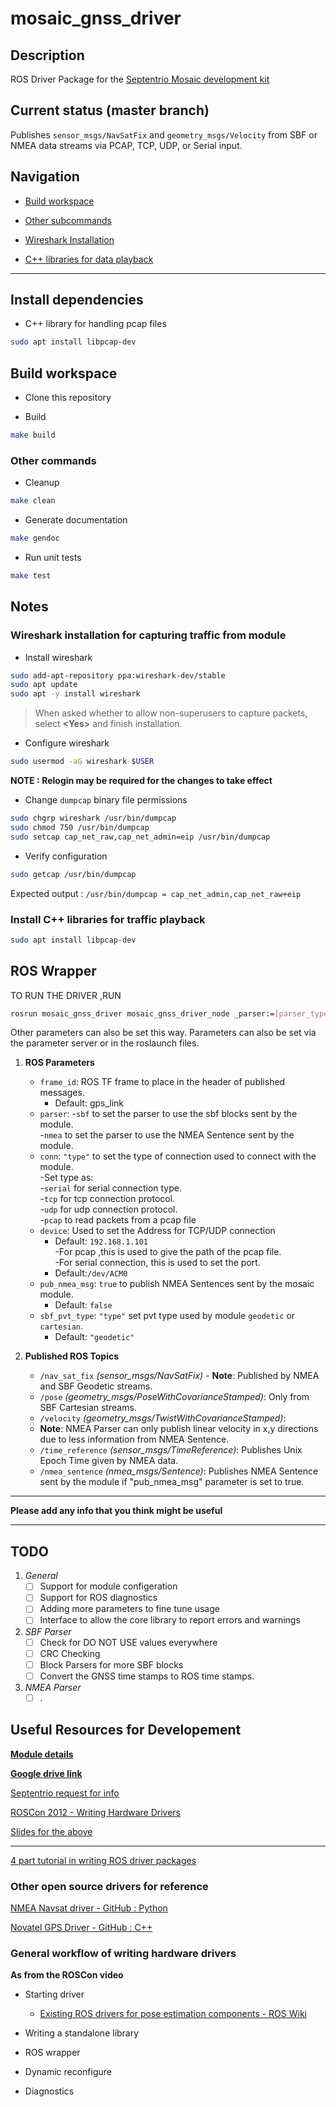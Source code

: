 # mosaic_gnss_driver

## Description

ROS Driver Package for the [Septentrio Mosaic development kit](https://shop.septentrio.com/en/shop/mosaictm-development-kit)

## Current status (master branch)

Publishes `sensor_msgs/NavSatFix` and `geometry_msgs/Velocity` from SBF or NMEA data streams via PCAP, TCP, UDP, or Serial input.

## Navigation

- [Build workspace](#build-workspace)

- [Other subcommands](#other-commands)
  <br>

- [Wireshark Installation](#wireshark-installation-for-capturing-traffic-from-module)

- [C++ libraries for data playback](#install-c-libraries-for-traffic-playback)

---

## Install dependencies

- C++ library for handling pcap files

```bash
sudo apt install libpcap-dev
```

## Build workspace

- Clone this repository

- Build

```bash
make build
```

### Other commands

- Cleanup

```bash
make clean
```

- Generate documentation

```bash
make gendoc
```

- Run unit tests

```bash
make test
```

## Notes

### Wireshark installation for capturing traffic from module

- Install wireshark

```bash
sudo add-apt-repository ppa:wireshark-dev/stable
sudo apt update
sudo apt -y install wireshark
```

> When asked whether to allow non-superusers to capture packets, select **<Yes\>** and finish installation.

- Configure wireshark

```bash
sudo usermod -aG wireshark $USER
```

**NOTE : Relogin may be required for the changes to take effect**

- Change `dumpcap` binary file permissions

```bash
sudo chgrp wireshark /usr/bin/dumpcap
sudo chmod 750 /usr/bin/dumpcap
sudo setcap cap_net_raw,cap_net_admin=eip /usr/bin/dumpcap
```

- Verify configuration

```bash
sudo getcap /usr/bin/dumpcap
```

Expected output : `/usr/bin/dumpcap = cap_net_admin,cap_net_raw+eip`
<br>

### Install C++ libraries for traffic playback

```bash
sudo apt install libpcap-dev
```
## ROS Wrapper

TO RUN THE DRIVER ,RUN
```bash
rosrun mosaic_gnss_driver mosaic_gnss_driver_node _parser:=[parser_type] _conn:=[comm_type] _device:=[addr]
```
Other parameters can also be set this way. Parameters can also be set via the parameter server or in the roslaunch files.

1. **ROS Parameters**
    - `frame_id`: ROS TF frame to place in the header of published messages.
        - Default: gps_link
    - `parser`: -`sbf` to set the parser to use the sbf blocks sent by the module.   <br />
     -`nmea` to set the parser to use the NMEA Sentence sent by the module.  	
    - `conn`: ` "type" ` to set the type of connection used to connect with the module.   <br />
     -Set type as: <br />
         -`serial` for serial connection type. <br />
         -`tcp` for tcp connection protocol.   <br />
         -`udp` for udp connection protocol.   <br />
         -`pcap` to read packets from a pcap file  
    - `device`: Used to set the Address for TCP/UDP connection 
        - Default: `192.168.1.101`   <br />
      -For pcap ,this is used to give the path of the pcap file.   <br />
       -For serial connection, this is used to set the port.   <br />
        - Default:`/dev/ACM0`
    - `pub_nmea_msg`: `true` to publish NMEA Sentences sent by the mosaic module.
         - Default: `false`
    - `sbf_pvt_type`: `"type"` set pvt type used by module `geodetic` or `cartesian`.
         - Default: `"geodetic"`
	 

2. **Published ROS Topics**
    - `/nav_sat_fix` *(sensor_msgs/NavSatFix)*
          - **Note**:  Published by NMEA and SBF Geodetic streams.    
    - `/pose` *(geometry_msgs/PoseWithCovarianceStamped)*: Only from SBF Cartesian streams.
    - `/velocity` *(geometry_msgs/TwistWithCovarianceStamped)*:
	 - **Note**:  NMEA Parser can only publish linear velocity in x,y directions due to less information from NMEA Sentence.       
    - `/time_reference` *(sensor_msgs/TimeReference)*: Publishes Unix Epoch Time given by NMEA data. 
    - `/nmea_sentence` *(nmea_msgs/Sentence)*: Publishes NMEA Sentence sent by the module if "pub_nmea_msg" parameter is set to true.

---

**Please add any info that you think might be useful**

---
## TODO

1. *General*
    - [ ] Support for module configeration
    - [ ] Support for ROS diagnostics
    - [ ] Adding more parameters to fine tune usage
    - [ ] Interface to allow the core library to report errors and warnings
    
2. *SBF Parser*
    - [ ] Check for DO NOT USE values everywhere
    - [ ] CRC Checking
    - [ ] Block Parsers for more SBF blocks
    - [ ] Convert the GNSS time stamps to ROS time stamps.

3. *NMEA Parser*
    - [ ] .

## Useful Resources for Developement

[**Module details**](https://shop.septentrio.com/en/shop/mosaictm-development-kit)

[**Google drive link**](https://drive.google.com/drive/folders/14KQpB4tbFVY6TrVSzioFhG_bZOaW4NAf?usp=sharing)

[Septentrio request for info](https://customersupport.septentrio.com/s/case/500f300001R3MOlAAN/configuration-setup-for-the-mosaic-dev-kit)

[ROSCon 2012 - Writing Hardware Drivers](https://www.youtube.com/watch?v=pagC2WXT1x0)

[Slides for the above](https://docs.google.com/presentation/d/13yyOB5CXOzpvMa0_wYxDvNzjb_9dfMjDuVo-CvBcoRw/edit#slide=id.p)

---

[4 part tutorial in writing ROS driver packages](https://roboticsbackend.com/create-a-ros-driver-package-introduction-what-is-a-ros-wrapper-1-4/)

### Other open source drivers for reference

[NMEA Navsat driver - GitHub : Python](https://github.com/ros-drivers/nmea_navsat_driver)

[Novatel GPS Driver - GitHub : C++](https://github.com/swri-robotics/novatel_gps_driver)

### General workflow of writing hardware drivers

**As from the ROSCon video**

- Starting driver

  - [Existing ROS drivers for pose estimation components - ROS Wiki](https://wiki.ros.org/Sensors#Pose_Estimation_.28GPS.2FIMU.29)

- Writing a standalone library

- ROS wrapper

- Dynamic reconfigure

- Diagnostics
